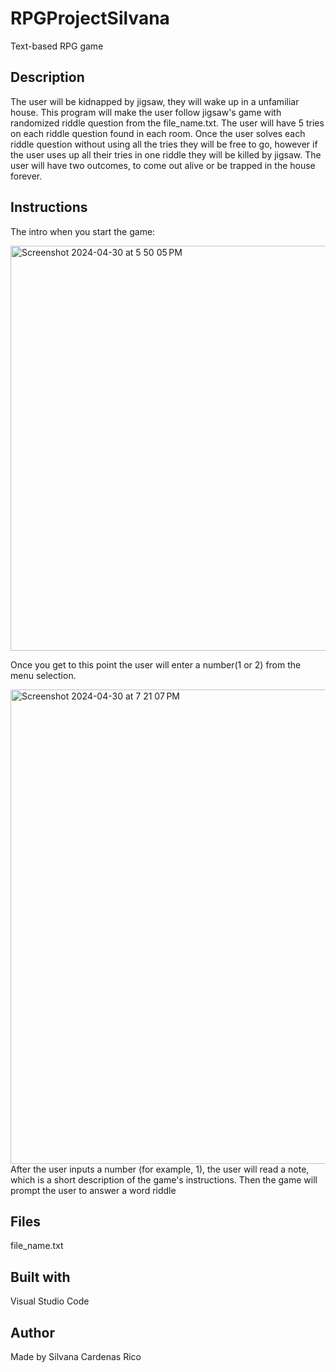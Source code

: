 # RPGProjectSilvana

Text-based RPG game

## Description

The user will be kidnapped by jigsaw, they will wake up in a unfamiliar house. This program will make the user follow jigsaw's game with 
randomized riddle question from the file_name.txt. The user will have 5 tries on each riddle question found in each room. Once the user solves each riddle 
question without using all the tries they will be free to go, however if the user uses up all their tries in one riddle they will be killed by jigsaw. The
user will have two outcomes, to come out alive or be trapped in the house forever.

## Instructions
The intro when you start the game:

<img width="648" alt="Screenshot 2024-04-30 at 5 50 05 PM" src="https://github.com/silvanc7/RPGProjectSilvana/assets/156365520/5582e243-46d2-4d10-85ea-416e05233efd">

Once you get to this point the user will enter a number(1 or 2) from the menu selection.

<img width="759" alt="Screenshot 2024-04-30 at 7 21 07 PM" src="https://github.com/silvanc7/RPGProjectSilvana/assets/156365520/59246329-153a-40d6-a96b-a6487b23003c">
After the user inputs a number (for example, 1), the user will read a note, which is a short description of the game's instructions.
Then the game will prompt the user to answer a word riddle

## Files
file_name.txt

## Built with
Visual Studio Code

## Author
Made by Silvana Cardenas Rico
